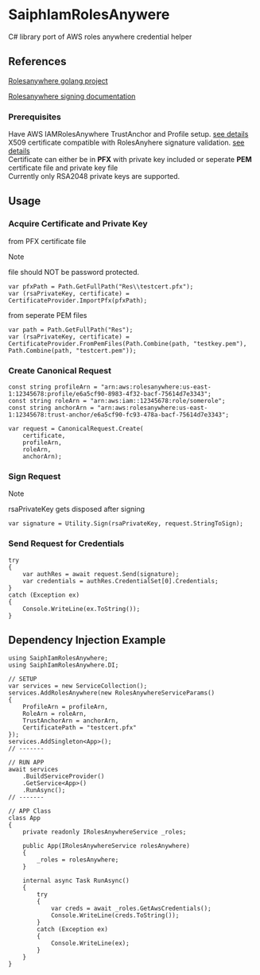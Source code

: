 # SaiphIamRolesAnywere
C# library port of AWS roles anywhere credential helper

## References
[Rolesanywhere golang project](https://github.com/aws/rolesanywhere-credential-helper)

[Rolesanywhere signing documentation](https://docs.aws.amazon.com/rolesanywhere/latest/userguide/authentication-sign-process.html)

### Prerequisites
Have AWS IAMRolesAnywhere TrustAnchor and Profile setup. [see details](https://docs.aws.amazon.com/rolesanywhere/latest/userguide/getting-started.html)  
X509 certificate compatible with RolesAnyhere signature validation. [see details](https://docs.aws.amazon.com/rolesanywhere/latest/userguide/trust-model.html#signature-verification)  
Certificate can either be in **PFX** with private key included or seperate **PEM** certificate file and private key file  
Currently only RSA2048 private keys are supported.

## Usage
### Acquire Certificate and Private Key
from PFX certificate file
> [!NOTE]
> file should NOT be password protected.
```
var pfxPath = Path.GetFullPath("Res\\testcert.pfx");
var (rsaPrivateKey, certificate) = CertificateProvider.ImportPfx(pfxPath);
```
from seperate PEM files
```
var path = Path.GetFullPath("Res");
var (rsaPrivateKey, certificate) = CertificateProvider.FromPemFiles(Path.Combine(path, "testkey.pem"), Path.Combine(path, "testcert.pem"));
```

### Create Canonical Request
```
const string profileArn = "arn:aws:rolesanywhere:us-east-1:12345678:profile/e6a5cf90-8983-4f32-bacf-75614d7e3343";
const string roleArn = "arn:aws:iam::12345678:role/somerole";
const string anchorArn = "arn:aws:rolesanywhere:us-east-1:12345678:trust-anchor/e6a5cf90-fc93-478a-bacf-75614d7e3343";

var request = CanonicalRequest.Create(
    certificate,
    profileArn,
    roleArn,
    anchorArn);
```

### Sign Request
> [!NOTE]
> rsaPrivateKey gets disposed after signing
```
var signature = Utility.Sign(rsaPrivateKey, request.StringToSign);
```

### Send Request for Credentials
```
try
{
    var authRes = await request.Send(signature);
    var credentials = authRes.CredentialSet[0].Credentials;
}
catch (Exception ex)
{
    Console.WriteLine(ex.ToString());
}
```

## Dependency Injection Example
```
using SaiphIamRolesAnywhere;
using SaiphIamRolesAnywhere.DI;

// SETUP
var services = new ServiceCollection();
services.AddRolesAnywhere(new RolesAnywhereServiceParams()
{
    ProfileArn = profileArn,
    RoleArn = roleArn,
    TrustAnchorArn = anchorArn,
    CertificatePath = "testcert.pfx"
});
services.AddSingleton<App>();
// -------

// RUN APP
await services
    .BuildServiceProvider()
    .GetService<App>()
    .RunAsync();
// -------

// APP Class
class App
{
    private readonly IRolesAnywhereService _roles;

    public App(IRolesAnywhereService rolesAnywhere)
    {
        _roles = rolesAnywhere;
    }

    internal async Task RunAsync()
    {
        try
        {
            var creds = await _roles.GetAwsCredentials();
            Console.WriteLine(creds.ToString());
        }
        catch (Exception ex)
        {
            Console.WriteLine(ex);
        }
    }
}
```
